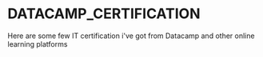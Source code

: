 # DATACAMP_CERTIFICATION
Here are some few IT certification i've got from Datacamp and other online learning platforms
